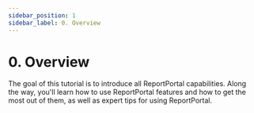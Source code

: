 ```yaml
---
sidebar_position: 1
sidebar_label: 0. Overview
---
```


# 0. Overview

The goal of this tutorial is to introduce all ReportPortal capabilities. Along the way, you'll learn how to use ReportPortal features and how to get the most out of them, as well as expert tips for using ReportPortal.


